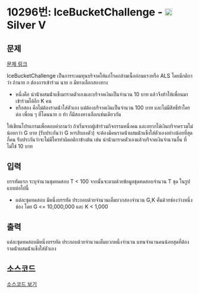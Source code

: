 # 10296번: IceBucketChallenge - <img src="https://static.solved.ac/tier_small/6.svg" style="height:20px" /> Silver V

<!-- performance -->

<!-- 문제 제출 후 깃허브에 푸시를 했을 때 제출한 코드의 성능이 입력될 공간입니다.-->

<!-- end -->

## 문제

[문제 링크](https://boj.kr/10296)


<p>IceBucketChallenge เป็นการระดมทุนบริจาคให้แก่โรคกล้ามเนื้ออ่อนแรงหรือ ALS โดยมีกติกาว่า ถ้านาย ก ต้องการเข้าร่วม นาย ก มีทางเลือกสองทาง&nbsp;</p>

<ul>
<li>หนึ่งคือ นําน้ําผสมน้ําแข็งมาราดตัวเองและบริจาคเงินเป็นจํานวน 10 บาท แล้วจึงท้าให้เพื่อนมาเข้าร่วมได้อีก K คน&nbsp;</li>
<li>หรือสอง คือไม่ต้องราดน้ําใส่ตัวเอง แต่ต้องบริจาคเงินเป็นจํานวน 100 บาท และไม่มีสิทธิ์ท้าใครต่อ เพื่อน ๆ ที่โดนนาย ก ท้า ก็มีสองทางเลือกเช่นเดียวกัน&nbsp;</li>
</ul>

<p>ให้เขียนโปรแกรมเพื่อตอบคําถามว่า ถ้าเริ่มจากผู้เข้าร่วมกิจกรรมหนึ่งคน และอยากได้เงินบริจาครวมไม่น้อยกว่า G บาท (รับประกันว่า G หารสิบลงตัว) จะต้องมีคนราดน้ําผสมน้ําแข็งใส่ตัวเองอย่างน้อยที่สุดกี่คน รับประกันว่าจะไม่มีใครทําผิดกติกาข้างต้น เช่น นําน้ํามาราดตัวเองแล้วบริจาคเงินจํานวนอื่น ที่ไม่ใช่ 10 บาท&nbsp;</p>



## 입력


<p>บรรทัดแรก ระบุจํานวนชุดทดสอบ T &lt; 100 จากนั้นจะตามด้วยข้อมูลชุดทดสอบจํานวน T ชุด ในรูปแบบต่อไปนี้&nbsp;</p>

<ul>
<li>แต่ละชุดทดสอบ มีหนึ่งบรรทัด ประกอบด้วยจํานวนเต็มบวกสองจํานวน G,K คั่นด้วยช่องว่างหนึ่งช่อง โดย G &lt;= 10,000,000 และ K &lt; 1,000</li>
</ul>



## 출력


<p>แต่ละชุดทดสอบมีหนึ่งบรรทัด ประกอบด้วยจํานวนเต็มบวกหนึ่งจํานวน แทนจํานวนคนน้อยสุดที่ต้องราดน้ําผสมน้ําแข็งใส่ตัวเอง&nbsp;</p>



## 소스코드

[소스코드 보기](IceBucketChallenge.cpp)